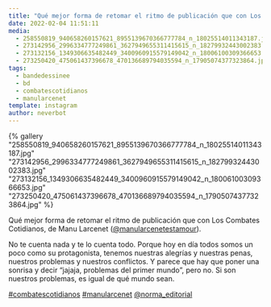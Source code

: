 ```yaml
---
title: "Qué mejor forma de retomar el ritmo de publicación que con Los Combates Cotidianos, de Manu Larcenet (@manularcenetestamour)"
date: 2022-02-04 11:51:11
media: 
  - 258550819_940658260157621_8955139670366777784_n_18025514011343187.jpg
  - 273142956_2996334777249861_3627949655311415615_n_18279932443002383.jpg
  - 273132156_1349306635482449_3400960915579149042_n_18006100309366653.jpg
  - 273250420_475061437396678_470136689794035594_n_17905074377323864.jpg
tags: 
  - bandedessinee
  - bd
  - combatescotidianos
  - manularcenet
template: instagram
author: neverbot
---
```


{% gallery "258550819_940658260157621_8955139670366777784_n_18025514011343187.jpg" "273142956_2996334777249861_3627949655311415615_n_18279932443002383.jpg" "273132156_1349306635482449_3400960915579149042_n_18006100309366653.jpg" "273250420_475061437396678_470136689794035594_n_17905074377323864.jpg" %}

Qué mejor forma de retomar el ritmo de publicación que con Los Combates Cotidianos, de Manu Larcenet ([@manularcenetestamour](https://instagram.com/manularcenetestamour)).

No te cuenta nada y te lo cuenta todo. Porque hoy en día todos somos un poco como su protagonista, tenemos nuestras alegrías y nuestras penas, nuestros problemas y nuestros conflictos. Y parece que hay que poner una sonrisa y decir “jajaja, problemas del primer mundo”, pero no. Si son nuestros problemas, es igual de qué mundo sean.

[#combatescotidianos](/tags/combatescotidianos) [#manularcenet](/tags/manularcenet) [@norma_editorial](https://instagram.com/norma_editorial)
